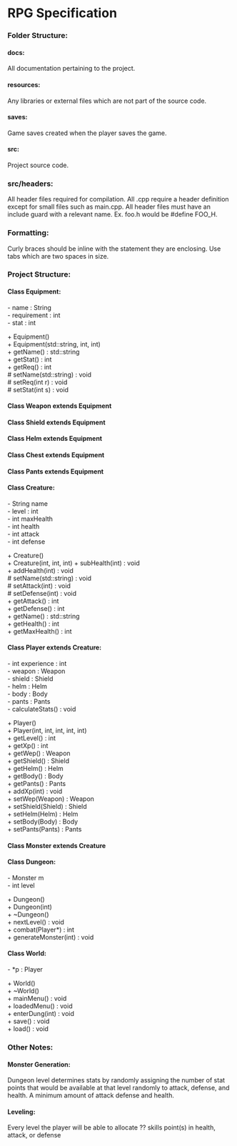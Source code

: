 # RPG Specification
### Folder Structure:
#### docs:
All documentation pertaining to the project.
#### resources:
Any libraries or external files which are not part of the source code.
#### saves:
Game saves created when the player saves the game.
#### src:
Project source code.
### src/headers:
All header files required for compilation.  All .cpp require a header definition except for small files such as main.cpp.
All header files must have an include guard with a relevant name.  Ex. foo.h would be #define FOO_H.
### Formatting:
Curly braces should be inline with the statement they are enclosing.
Use tabs which are two spaces in size.
### Project Structure:
#### Class Equipment:
\- name : String  
\- requirement : int  
\- stat : int

\+ Equipment()  
\+ Equipment(std::string, int, int)  
\+ getName() : std::string  
\+ getStat() : int  
\+ getReq() : int  
\# setName(std::string) : void  
\# setReq(int r) : void  
\# setStat(int s) : void  

#### Class Weapon extends Equipment
#### Class Shield extends Equipment
#### Class Helm extends Equipment
#### Class Chest extends Equipment
#### Class Pants extends Equipment

#### Class Creature:
\- String name  
\- level : int  
\- int maxHealth  
\- int health  
\- int attack  
\- int defense

\+ Creature()  
\+ Creature(int, int, int) 
\+ subHealth(int) : void  
\+ addHealth(int) : void  
\# setName(std::string) : void  
\# setAttack(int) : void  
\# setDefense(int) : void   
\+ getAttack() : int  
\+ getDefense() : int  
\+ getName() : std::string  
\+ getHealth() : int  
\+ getMaxHealth() : int  

#### Class Player extends Creature:
\- int experience : int  
\- weapon : Weapon  
\- shield : Shield  
\- helm : Helm  
\- body : Body  
\- pants : Pants  
\- calculateStats() : void

\+ Player()  
\+ Player(int, int, int, int, int)  
\+ getLevel() : int  
\+ getXp() : int  
\+ getWep() :  Weapon  
\+ getShield() :  Shield  
\+ getHelm() :  Helm  
\+ getBody() :  Body  
\+ getPants() :  Pants  
\+ addXp(int) :  void  
\+ setWep(Weapon) :  Weapon  
\+ setShield(Shield) :  Shield  
\+ setHelm(Helm) :  Helm  
\+ setBody(Body) :  Body  
\+ setPants(Pants) :  Pants  

#### Class Monster extends Creature

#### Class Dungeon:
\- Monster m  
\- int level

\+ Dungeon()  
\+ Dungeon(int)  
\+ ~Dungeon()  
\+ nextLevel() :  void  
\+ combat(Player*) :  int  
\+ generateMonster(int) : void  

#### Class World:
\- *p : Player

\+ World()  
\+ ~World()  
\+ mainMenu() :  void  
\+ loadedMenu() : void  
\+ enterDung(int) :  void  
\+ save() :  void  
\+ load() :  void  

### Other Notes:
#### Monster Generation:
Dungeon level determines stats by randomly assigning the number of stat points that would be available at that level randomly to attack, defense, and health.  A minimum amount of attack defense and health.

#### Leveling:
Every level the player will be able to allocate ?? skills point(s) in health, attack, or defense